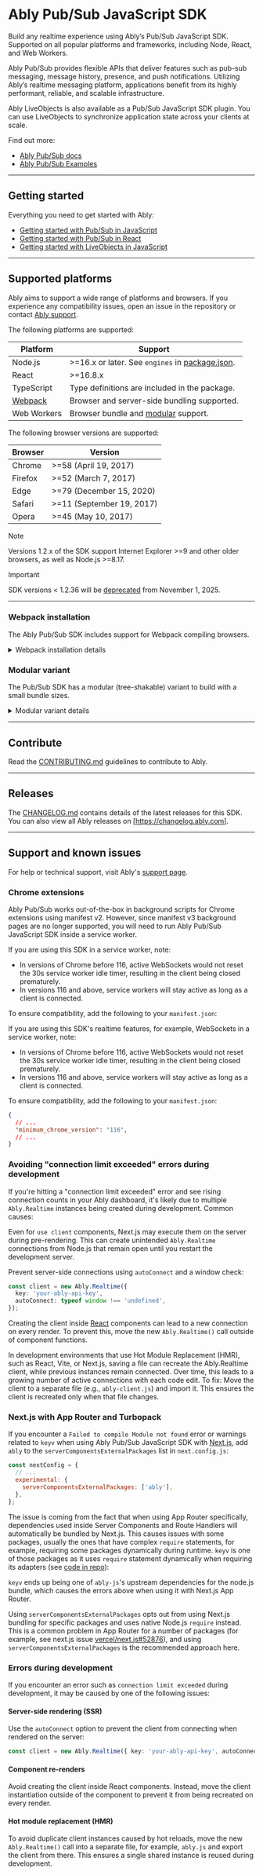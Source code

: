 <!-- filepath: /Users/franroberts/code/ably-js-fran/README.md -->
# Ably Pub/Sub JavaScript SDK

Build any realtime experience using Ably’s Pub/Sub JavaScript SDK. Supported on all popular platforms and frameworks, including Node, React, and Web Workers.

Ably Pub/Sub provides flexible APIs that deliver features such as pub-sub messaging, message history, presence, and push notifications. Utilizing Ably’s realtime messaging platform, applications benefit from its highly performant, reliable, and scalable infrastructure.

Ably LiveObjects is also available as a Pub/Sub JavaScript SDK plugin. You can use LiveObjects to synchronize application state across your clients at scale.

Find out more:

* [Ably Pub/Sub docs](https://ably.com/docs/basics)
* [Ably Pub/Sub Examples](https://ably.com/examples?product=pubsub)

---

## Getting started

Everything you need to get started with Ably:

- [Getting started with Pub/Sub in JavaScript](https://ably.com/docs/getting-started/javascript)
- [Getting started with Pub/Sub in React](https://ably.com/docs/getting-started/react)
- [Getting started with LiveObjects in JavaScript](https://ably.com/docs/liveobjects/quickstart)

---

## Supported platforms

Ably aims to support a wide range of platforms and browsers. If you experience any compatibility issues, open an issue in the repository or contact [Ably support](https://ably.com/support).

The following platforms are supported:

| Platform | Support |
|----------|---------|
| Node.js | >=16.x or later. See `engines` in [package.json](https://github.com/ably/ably-js/blob/main/package.json). |
| React | >=16.8.x |
| TypeScript | Type definitions are included in the package. |
| [Webpack](#webpack-installation) | Browser and server-side bundling supported. |
| Web Workers | Browser bundle and [modular](#modular-variant) support. |

The following browser versions are supported:

| Browser | Version |
|---------|---------|
| Chrome | >=58 (April 19, 2017) |
| Firefox | >=52 (March 7, 2017) |
| Edge | >=79 (December 15, 2020) |
| Safari | >=11 (September 19, 2017) |
| Opera | >=45 (May 10, 2017) |

> [!NOTE]
> Versions 1.2.x of the SDK support Internet Explorer >=9 and other older browsers, as well as Node.js >=8.17.

> [!IMPORTANT]
> SDK versions < 1.2.36 will be [deprecated](https://ably.com/docs/platform/deprecate/protocol-v1) from November 1, 2025.

---

### Webpack installation

The Ably Pub/Sub SDK includes support for Webpack compiling browsers.

<details>
<summary>Webpack installation details</summary>

If you are using a version older than 1.2.5 you will need to add `ably` to `externals` in your Webpack config to exclude it from Webpack processing, and require and use it as an external module using `require('ably')` as above.

If you're compiling for the browser, Webpack will resolve `ably` from `node_modules` automatically when included in your `package.json`. You can then:

```javascript
require('ably');
// or, for ES6/TypeScript:
import * as Ably from 'ably';
```

With `target: 'browser'`, Webpack uses the browser-compatible CommonJS build by default.

If needed, for example with custom targets:

- **Webpack 5**: add an alias in your config:

  ```javascript
  alias: {
    ably: path.resolve(__dirname, 'node_modules/ably/build/ably.js'),
  }
  ```
- **Webpack < 5**: directly import:

  ```javascript
  import * as Ably from 'ably/build/ably.js';
  ```
</details>

### Modular variant

The Pub/Sub SDK has a modular (tree-shakable) variant to build with a small bundle sizes.

<details>
<summary>Modular variant details</summary>

Aimed at those who are concerned about their app's bundle size, the modular variant of the library allows you to create a client which has only the functionality that you choose. Unused functionality can then be tree-shaken by your module bundler.

The modular variant of the library provides:

- a `BaseRealtime` class;
- various plugins that add functionality to a `BaseRealtime` instance, such as `Rest`, `RealtimePresence`, etc.

To use this variant of the library, import the `BaseRealtime` class from `ably/modular`, along with the plugins that you wish to use. Then, pass these plugins to the `BaseRealtime` constructor as shown in the example below:

```javascript
import { BaseRealtime, WebSocketTransport, FetchRequest, RealtimePresence } from 'ably/modular';

const client = new BaseRealtime({
  key: 'YOUR_ABLY_API_KEY', // Replace with a real key from the Ably dashboard
  plugins: {
    WebSocketTransport,
    FetchRequest,
    RealtimePresence,
  },
});
```

You must provide:

- at least one HTTP request implementation; that is, one of `FetchRequest` or `XHRRequest`;
- at least one realtime transport implementation; that is, one of `WebSocketTransport` or `XHRPolling`.

`BaseRealtime` offers the same API as the `Realtime` class described in the rest of this `README`. This means that you can develop an application using the default variant of the SDK and switch to the modular version when you wish to optimize your bundle size.

In order to further reduce bundle size, the modular variant of the SDK performs less logging than the default variant. It only logs:

- messages that have a `logLevel` of 1 (that is, errors)
- a small number of other network events

If you require more verbose logging, use the default variant of the SDK.

For more information view the [TypeDoc references](https://sdk.ably.com/builds/ably/ably-js/main/typedoc/modules/modular.html).

</details>

---

## Contribute

Read the [CONTRIBUTING.md](./CONTRIBUTING.md) guidelines to contribute to Ably.

---

## Releases

The [CHANGELOG.md](/ably/ably-js/blob/main/CHANGELOG.md) contains details of the latest releases for this SDK. You can also view all Ably releases on [https://changelog.ably.com].

---

## Support and known issues

For help or technical support, visit Ably's [support page](https://ably.com/support).

### Chrome extensions

Ably Pub/Sub works out-of-the-box in background scripts for Chrome extensions using manifest v2. However, since manifest v3 background pages are no longer supported, you will need to run Ably Pub/Sub JavaScript SDK inside a service worker.

If you are using this SDK in a service worker, note:

- In versions of Chrome before 116, active WebSockets would not reset the 30s service worker idle timer, resulting in the client being closed prematurely.
- In versions 116 and above, service workers will stay active as long as a client is connected.

To ensure compatibility, add the following to your `manifest.json`:

If you are using this SDK's realtime features, for example, WebSockets in a service worker, note:

- In versions of Chrome before 116, active WebSockets would not reset the 30s service worker idle timer, resulting in the client being closed prematurely.
- In versions 116 and above, service workers will stay active as long as a client is connected.

To ensure compatibility, add the following to your `manifest.json`:

```json
{
  // ...
  "minimum_chrome_version": "116",
  // ...
}
```

### Avoiding "connection limit exceeded" errors during development

If you're hitting a "connection limit exceeded" error and see rising connection counts in your Ably dashboard, it's likely due to multiple `Ably.Realtime` instances being created during development. Common causes:

Even for `use client` components, Next.js may execute them on the server during pre-rendering. This can create unintended `Ably.Realtime` connections from Node.js that remain open until you restart the development server.

Prevent server-side connections using `autoConnect` and a window check:

```typescript
const client = new Ably.Realtime({
  key: 'your-ably-api-key',
  autoConnect: typeof window !== 'undefined',
});
```

Creating the client inside [React](https://github.com/ably/ably-js/blob/main/docs/react.md#Usage) components can lead to a new connection on every render. To prevent this, move the new `Ably.Realtime()` call outside of component functions.

In development environments that use Hot Module Replacement (HMR), such as React, Vite, or Next.js, saving a file can recreate the Ably.Realtime client, while previous instances remain connected. Over time, this leads to a growing number of active connections with each code edit. To fix: Move the client to a separate file (e.g., `ably-client.js`) and import it. This ensures the client is recreated only when that file changes.

### Next.js with App Router and Turbopack

If you encounter a `Failed to compile Module not found` error or warnings related to `keyv` when using Ably Pub/Sub JavaScript SDK with [Next.js](https://nextjs.org/docs/app/api-reference/next-config-js/serverComponentsExternalPackages), add `ably` to the `serverComponentsExternalPackages` list in `next.config.js`:

```javascript
const nextConfig = {
  // ...
  experimental: {
    serverComponentsExternalPackages: ['ably'],
  },
};
```

The issue is coming from the fact that when using App Router specifically, dependencies used inside Server Components and Route Handlers will automatically be bundled by Next.js. This causes issues with some packages, usually the ones that have complex `require` statements, for example, requiring some packages dynamically during runtime. `keyv` is one of those packages as it uses `require` statement dynamically when requiring its adapters (see [code in repo](https://github.com/jaredwray/keyv/blob/main/packages/keyv/src/index.ts#L102)):

`keyv` ends up being one of `ably-js`'s upstream dependencies for the node.js bundle, which causes the errors above when using it with Next.js App Router.

Using `serverComponentsExternalPackages` opts out from using Next.js bundling for specific packages and uses native Node.js `require` instead.
This is a common problem in App Router for a number of packages (for example, see next.js issue [vercel/next.js#52876](https://github.com/vercel/next.js/issues/52876)), and using `serverComponentsExternalPackages` is the recommended approach here.

### Errors during development

If you encounter an error such as `connection limit exceeded` during development, it may be caused by one of the following issues:

#### Server-side rendering (SSR)

Use the `autoConnect` option to prevent the client from connecting when rendered on the server:

```typescript
const client = new Ably.Realtime({ key: 'your-ably-api-key', autoConnect: typeof window !== 'undefined' });
```

#### Component re-renders

Avoid creating the client inside React components. Instead, move the client instantiation outside of the component to prevent it from being recreated on every render.

#### Hot module replacement (HMR)

To avoid duplicate client instances caused by hot reloads, move the new `Ably.Realtime()` call into a separate file, for example, `ably.js` and export the client from there. This ensures a single shared instance is reused during development.
